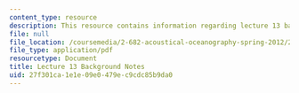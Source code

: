 ```yaml
---
content_type: resource
description: This resource contains information regarding lecture 13 background notes.
file: null
file_location: /coursemedia/2-682-acoustical-oceanography-spring-2012/27f301ca1e1e09e0479ec9cdc85b9da0_MIT2_682S12_bglec13.pdf
file_type: application/pdf
resourcetype: Document
title: Lecture 13 Background Notes
uid: 27f301ca-1e1e-09e0-479e-c9cdc85b9da0
---
```

